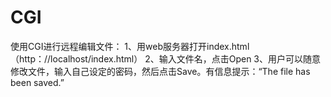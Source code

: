 # CGI
使用CGI进行远程编辑文件：
1、用web服务器打开index.html（http：//localhost/index.html）
2、输入文件名，点击Open
3、用户可以随意修改文件，输入自己设定的密码，然后点击Save。有信息提示：“The file has been saved.”
